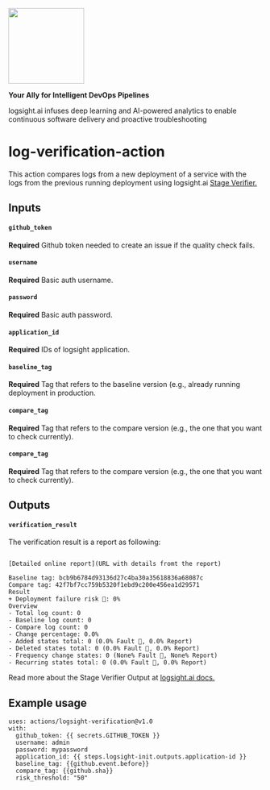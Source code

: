 <a href="https://logsight.ai/"><img src="https://logsight.ai/assets/img/logol.png" width="150"/></a>

**Your Ally for Intelligent DevOps Pipelines**

logsight.ai infuses deep learning and AI-powered analytics to enable continuous software delivery and proactive troubleshooting


# log-verification-action

This action compares logs from a new deployment of a service with the logs from the previous running deployment using
logsight.ai [Stage Verifier.](https://docs.logsight.ai/#/monitor_deployments/stage_verifier)

## Inputs
#### `github_token` 
**Required** Github token needed to create an issue if the quality check fails.
#### `username`
**Required**  Basic auth username.
#### `password`
**Required**  Basic auth password.
#### `application_id`
**Required**  IDs of logsight application.
#### `baseline_tag`
**Required**  Tag that refers to the baseline version (e.g., already running deployment in production.
#### `compare_tag`
**Required**  Tag that refers to the compare version (e.g., the one that you want to check currently).
#### `compare_tag`
**Required**  Tag that refers to the compare version (e.g., the one that you want to check currently).

## Outputs

#### `verification_result`
The verification result is a report as following:
```

[Detailed online report](URL with details fromt the report)

Baseline tag: bcb9b6784d93136d27c4ba30a35618836a68087c
Compare tag: 42f7bf7cc759b5320f1ebd9c200e456ea1d29571
Result
+ Deployment failure risk 🔴: 0%
Overview
- Total log count: 0
- Baseline log count: 0
- Compare log count: 0
- Change percentage: 0.0%
- Added states total: 0 (0.0% Fault 🔴, 0.0% Report)
- Deleted states total: 0 (0.0% Fault 🔴, 0.0% Report)
- Frequency change states: 0 (None% Fault 🔴, None% Report)
- Recurring states total: 0 (0.0% Fault 🔴, 0.0% Report)
```

Read more about the Stage Verifier Output at [logsight.ai docs.](https://docs.logsight.ai/#/monitor_deployments/using_the_rest_api?id=verify)

## Example usage

```
uses: actions/logsight-verification@v1.0
with:
  github_token: {{ secrets.GITHUB_TOKEN }}
  username: admin
  password: mypassword
  application_id: {{ steps.logsight-init.outputs.application-id }}
  baseline_tag: {{github.event.before}}
  compare_tag: {{github.sha}}
  risk_threshold: "50"  
```